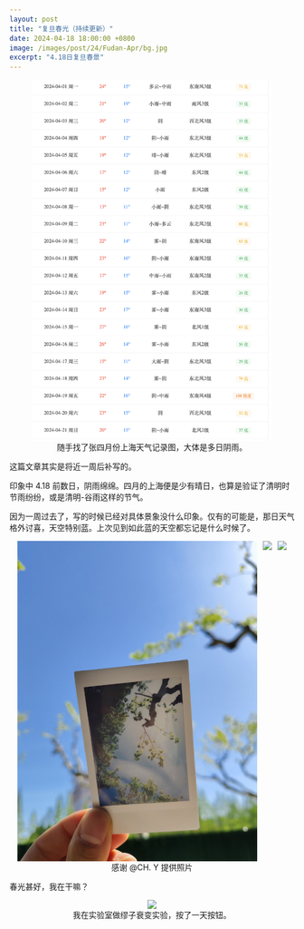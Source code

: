 ```yaml
---
layout: post
title: "复旦春光（持续更新）"
date: 2024-04-18 18:00:00 +0800
image: /images/post/24/Fudan-Apr/bg.jpg
excerpt: "4.18日复旦春景"
---
```


<center>
  <figure>
    <div style="display: flex; justify-content: center;">
      <img src="/images/post/24/Fudan-Apr/whether.png">
    </div>
    <figcaption>随手找了张四月份上海天气记录图，大体是多日阴雨。</figcaption>
  </figure>
</center>


这篇文章其实是将近一周后补写的。

印象中 4.18 前数日，阴雨绵绵。四月的上海便是少有晴日，也算是验证了清明时节雨纷纷，或是清明-谷雨这样的节气。

因为一周过去了，写的时候已经对具体景象没什么印象。仅有的可能是，那日天气格外讨喜，天空特别蓝。上次见到如此蓝的天空都忘记是什么时候了。

<center>
  <figure>
    <div style="display: flex; justify-content: center;">
      <img src="/images/post/24/Fudan-Apr/bg.jpg" style="margin-right: 10px;">
      <img src="/images/post/24/Fudan-Apr/1.jpg" style="margin-right: 10px;">
      <img src="/images/post/24/Fudan-Apr/2.jpg">
    </div>
    <figcaption>感谢 @CH. Y 提供照片</figcaption>
  </figure>
</center>



春光甚好，我在干嘛？

<center>
  <figure>
    <div style="display: flex; justify-content: center;">
      <img src="/images/post/24/Fudan-Apr/0.jpg">
    </div>
    <figcaption>我在实验室做缪子衰变实验，按了一天按钮。</figcaption>
  </figure>
</center>




